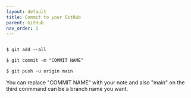 ```yaml
---
layout: default
title: Commit to your GitHub
parent: GitHub
nav_order: 1
---
```

```markdown

$ git add --all

$ git commit -m "COMMIT NAME"

$ git push -u origin main

``` 
You can replace "COMMIT NAME" with your note and also "main" on the third conmmand can be a branch name you want.

